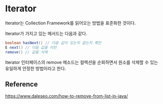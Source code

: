 # Iterator

Iterator는 Collection Framework를 읽어오는 방법을 표준화한 것이다.

Iterator가 가지고 있는 메서드는 다음과 같다.

```java
boolean hasNext() // 다음 값이 있는지 없는지 확인
E next() // 다음 값을 리턴
remove() // 값을 삭제
```

Iterator 인터페이스의 remove 메소드는 컬렉션을 순회하면서 원소를 삭제할 수 있는 유일하게 안정한 방법이라고 한다.

## Reference

https://www.daleseo.com/how-to-remove-from-list-in-java/